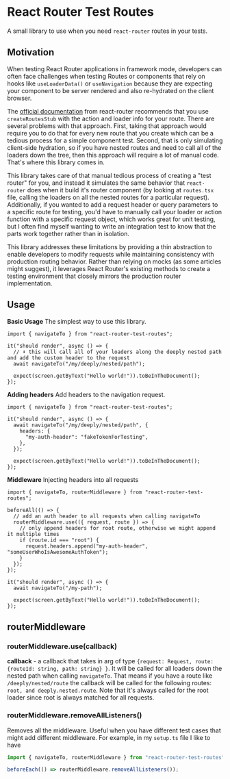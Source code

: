 # React Router Test Routes

A small library to use when you need `react-router` routes in your tests.

## Motivation

When testing React Router applications in framework mode, developers can often face challenges when testing Routes or components that rely on hooks like `useLoaderData()` or `useNavigation` because they are expecting your component to be server rendered and also re-hydrated on the client browser.

The [official documentation](https://reactrouter.com/start/framework/testing) from react-router recommends that you use `createRoutesStub` with the action and loader info for your route. There are several problems with that approach. First, taking that approach would require you to do that for every new route that you create which can be a tedious process for a simple component test. Second, that is only simulating client-side hydration, so if you have nested routes and need to call all of the loaders down the tree, then this approach will require a lot of manual code. That's where this library comes in.

This library takes care of that manual tedious process of creating a "test router" for you, and instead it simulates the same behavior that `react-router` does when it build it's router component (by looking at `routes.tsx` file, calling the loaders on all the nested routes for a particular request). Additionally, if you wanted to add a request header or query parameters to a specific route for testing, you'd have to manually call your loader or action function with a specific request object, which works great for unit testing, but I often find myself wanting to write an integration test to know that the parts work together rather than in isolation.

This library addresses these limitations by providing a thin abstraction to enable developers to modify requests while maintaining consistency with production routing behavior. Rather than relying on mocks (as some articles might suggest), it leverages React Router's existing methods to create a testing environment that closely mirrors the production router implementation.

## Usage

**Basic Usage**
The simplest way to use this library.

```tsx
import { navigateTo } from "react-router-test-routes";

it("should render", async () => {
  // ⬇️ this will call all of your loaders along the deeply nested path and add the custom header to the request
  await navigateTo("/my/deeply/nested/path");

  expect(screen.getByText("Hello world!")).toBeInTheDocument();
});
```

**Adding headers**
Add headers to the navigation request.

```tsx
import { navigateTo } from "react-router-test-routes";

it("should render", async () => {
  await navigateTo("/my/deeply/nested/path", {
    headers: {
      "my-auth-header": "fakeTokenForTesting",
    },
  });

  expect(screen.getByText("Hello world!")).toBeInTheDocument();
});
```

**Middleware**
Injecting headers into all requests

```tsx
import { navigateTo, routerMiddleware } from "react-router-test-routes";

beforeAll(() => {
  // add an auth header to all requests when calling navigateTo
  routerMiddleware.use(({ request, route }) => {
    // only append headers for root route, otherwise we might append it multiple times
    if (route.id === "root") {
      request.headers.append("my-auth-header", "someUserWhoIsAwesomeAuthToken");
    }
  });
});

it("should render", async () => {
  await navigateTo("/my-path");

  expect(screen.getByText("Hello world!")).toBeInTheDocument();
});
```

## routerMiddleware

### routerMiddleware.use(callback)

**callback** - a callback that takes in arg of type `{request: Request, route: {routeId: string, path: string} }`. It will be called for all loaders down the nested path when calling `navigateTo`. That means if you have a route like `/deeply/nested/route` the callback will be called for the following routes: `root, and deeply.nested.route`. Note that it's always called for the root loader since root is always matched for all requests.

### routerMiddleware.removeAllListeners()

Removes all the middleware. Useful when you have different test cases that might add different middleware. For example, in my `setup.ts` file I like to have

```ts
import { navigateTo, routerMiddleware } from "react-router-test-routes";

beforeEach(() => routerMiddleware.removeAllListeners());
```
